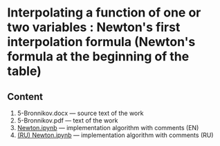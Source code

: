 # Interpolating a function of one or two variables : Newton's first interpolation formula (Newton's formula at the beginning of the table)

## Content
1. 5-Bronnikov.docx — source text of the work
1. 5-Bronnikov.pdf — text of the work
1. [Newton.ipynb](./Newton.ipynb) — implementation algorithm with comments (EN)
1. [(RU) Newton.ipynb](./(RU)%20Newton.ipynb) — implementation algorithm with comments (RU)
